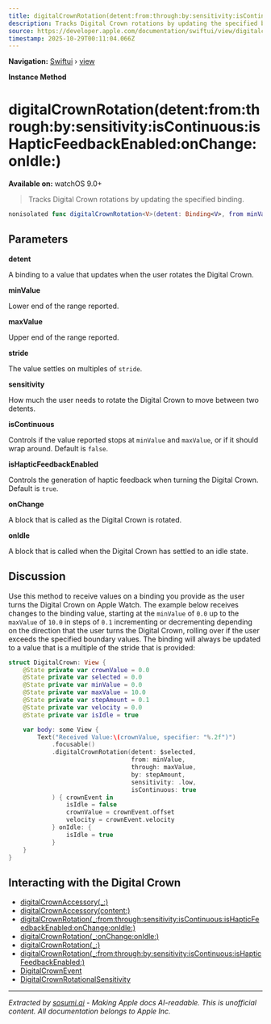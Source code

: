 ```yaml
---
title: digitalCrownRotation(detent:from:through:by:sensitivity:isContinuous:isHapticFeedbackEnabled:onChange:onIdle:)
description: Tracks Digital Crown rotations by updating the specified binding.
source: https://developer.apple.com/documentation/swiftui/view/digitalcrownrotation(detent:from:through:by:sensitivity:iscontinuous:ishapticfeedbackenabled:onchange:onidle:)
timestamp: 2025-10-29T00:11:04.066Z
---
```


**Navigation:** [Swiftui](/documentation/swiftui) › [view](/documentation/swiftui/view)

**Instance Method**

# digitalCrownRotation(detent:from:through:by:sensitivity:isContinuous:isHapticFeedbackEnabled:onChange:onIdle:)

**Available on:** watchOS 9.0+

> Tracks Digital Crown rotations by updating the specified binding.

```swift
nonisolated func digitalCrownRotation<V>(detent: Binding<V>, from minValue: V, through maxValue: V, by stride: V.Stride, sensitivity: DigitalCrownRotationalSensitivity = .high, isContinuous: Bool = false, isHapticFeedbackEnabled: Bool = true, onChange: @escaping (DigitalCrownEvent) -> Void = { _ in }, onIdle: @escaping () -> Void = { }) -> some View where V : BinaryFloatingPoint, V.Stride : BinaryFloatingPoint
```

## Parameters

**detent**

A binding to a value that updates when the user rotates the  Digital Crown.



**minValue**

Lower end of the range reported.



**maxValue**

Upper end of the range reported.



**stride**

The value settles on multiples of `stride`.



**sensitivity**

How much the user needs to rotate the  Digital Crown to move between two detents.



**isContinuous**

Controls if the value reported stops at `minValue` and `maxValue`, or if it should wrap around. Default is `false`.



**isHapticFeedbackEnabled**

Controls the generation of haptic feedback when turning the Digital Crown. Default is `true`.



**onChange**

A block that is called as the Digital Crown is rotated.



**onIdle**

A block that is called when the Digital Crown has settled to an idle state.



## Discussion

Use this method to receive values on a binding you provide as the user turns the Digital Crown on Apple Watch. The example below receives changes to the binding value, starting at the `minValue` of  `0.0`  up to the `maxValue` of `10.0` in steps of `0.1` incrementing or decrementing depending on the direction that the user turns the Digital Crown, rolling over if the user exceeds the specified boundary values. The binding will always be updated to a value that is a multiple of the stride that is provided:

```swift
struct DigitalCrown: View {
    @State private var crownValue = 0.0
    @State private var selected = 0.0
    @State private var minValue = 0.0
    @State private var maxValue = 10.0
    @State private var stepAmount = 0.1
    @State private var velocity = 0.0
    @State private var isIdle = true

    var body: some View {
        Text("Received Value:\(crownValue, specifier: "%.2f")")
            .focusable()
            .digitalCrownRotation(detent: $selected,
                                  from: minValue,
                                  through: maxValue,
                                  by: stepAmount,
                                  sensitivity: .low,
                                  isContinuous: true
            ) { crownEvent in
                isIdle = false
                crownValue = crownEvent.offset
                velocity = crownEvent.velocity
            } onIdle: {
                isIdle = true
            }
    }
}
```



## Interacting with the Digital Crown

- [digitalCrownAccessory(_:)](/documentation/swiftui/view/digitalcrownaccessory(_:))
- [digitalCrownAccessory(content:)](/documentation/swiftui/view/digitalcrownaccessory(content:))
- [digitalCrownRotation(_:from:through:sensitivity:isContinuous:isHapticFeedbackEnabled:onChange:onIdle:)](/documentation/swiftui/view/digitalcrownrotation(_:from:through:sensitivity:iscontinuous:ishapticfeedbackenabled:onchange:onidle:))
- [digitalCrownRotation(_:onChange:onIdle:)](/documentation/swiftui/view/digitalcrownrotation(_:onchange:onidle:))
- [digitalCrownRotation(_:)](/documentation/swiftui/view/digitalcrownrotation(_:))
- [digitalCrownRotation(_:from:through:by:sensitivity:isContinuous:isHapticFeedbackEnabled:)](/documentation/swiftui/view/digitalcrownrotation(_:from:through:by:sensitivity:iscontinuous:ishapticfeedbackenabled:))
- [DigitalCrownEvent](/documentation/swiftui/digitalcrownevent)
- [DigitalCrownRotationalSensitivity](/documentation/swiftui/digitalcrownrotationalsensitivity)

---

*Extracted by [sosumi.ai](https://sosumi.ai) - Making Apple docs AI-readable.*
*This is unofficial content. All documentation belongs to Apple Inc.*
